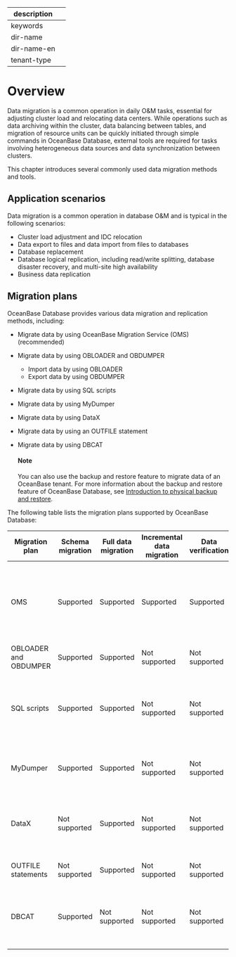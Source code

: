 |description||
|---|---|
|keywords||
|dir-name||
|dir-name-en||
|tenant-type||

# Overview

Data migration is a common operation in daily O&M tasks, essential for adjusting cluster load and relocating data centers. While operations such as data archiving within the cluster, data balancing between tables, and migration of resource units can be quickly initiated through simple commands in OceanBase Database, external tools are required for tasks involving heterogeneous data sources and data synchronization between clusters.

This chapter introduces several commonly used data migration methods and tools.

## Application scenarios

Data migration is a common operation in database O&M and is typical in the following scenarios:

* Cluster load adjustment and IDC relocation
* Data export to files and data import from files to databases
* Database replacement
* Database logical replication, including read/write splitting, database disaster recovery, and multi-site high availability
* Business data replication

## Migration plans

OceanBase Database provides various data migration and replication methods, including:
* Migrate data by using OceanBase Migration Service (OMS) (recommended)
* Migrate data by using OBLOADER and OBDUMPER
   * Import data by using OBLOADER
   * Export data by using OBDUMPER
* Migrate data by using SQL scripts
* Migrate data by using MyDumper
* Migrate data by using DataX
* Migrate data by using an OUTFILE statement
* Migrate data by using DBCAT

  <main id="notice" type='explain'>
  <h4>Note</h4>
  <p>You can also use the backup and restore feature to migrate data of an OceanBase tenant. For more information about the backup and restore feature of OceanBase Database, see <a href="../600.manage/600.backup-and-recovery/100.overview-of-physical-backup-and-recovery.md">Introduction to physical backup and restore</a>. </p>
  </main>

The following table lists the migration plans supported by OceanBase Database:

| Migration plan | Schema migration | Full data migration | Incremental data migration | Data verification | Supported data sources |
|---------|---------|-----------|------------|---------|-------|
| OMS | Supported | Supported | Supported | Supported |   OceanBase<br>MySQL<br>Oracle<br>PostgreSQL<br>DB2_LUW<br>TiDB<br>Kafka<br>RocketMQ<br>DataHub |
| OBLOADER and OBDUMPER | Supported | Supported | Not supported | Not supported | OceanBase Database |
| SQL scripts | Supported | Supported | Not supported | Not supported | Mainstream databases. Data migration across instances is not supported. |
| MyDumper | Supported | Supported | Not supported | Not supported | Data sources compatible with MySQL |
| DataX | Not supported | Supported | Not supported | Not supported | Various data sources. See the official documents for details. |
| OUTFILE statements | Not supported | Supported | Not supported | Not supported | MySQL<br>OceanBase Database |
| DBCAT | Supported | Not supported | Not supported | Not supported | Various data sources. See the official documents for details. |
